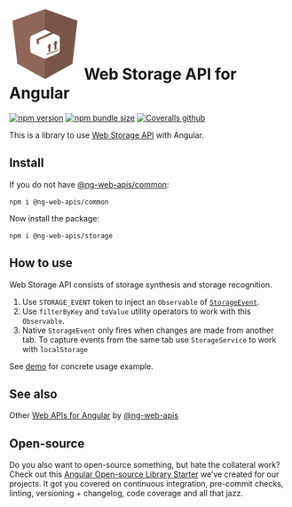 # ![ng-web-apis logo](logo.svg) Web Storage API for Angular

[![npm version](https://img.shields.io/npm/v/@ng-web-apis/storage.svg)](https://npmjs.com/package/@ng-web-apis/storage)
[![npm bundle size](https://img.shields.io/bundlephobia/minzip/@ng-web-apis/storage)](https://bundlephobia.com/result?p=@ng-web-apis/storage)
[![Coveralls github](https://img.shields.io/coveralls/github/ng-web-apis/storage)](https://coveralls.io/github/ng-web-apis/storage?branch=master)

This is a library to use [Web Storage API](https://developer.mozilla.org/en-US/docs/Web/API/Web_Storage_API) with
Angular.

## Install

If you do not have [@ng-web-apis/common](https://github.com/ng-web-apis/common):

```
npm i @ng-web-apis/common
```

Now install the package:

```
npm i @ng-web-apis/storage
```

## How to use

Web Storage API consists of storage synthesis and storage recognition.

1. Use `STORAGE_EVENT` token to inject an `Observable` of
   [`StorageEvent`](https://developer.mozilla.org/en-US/docs/Web/API/StorageEvent).
2. Use `filterByKey` and `toValue` utility operators to work with this `Observable`.
3. Native `StorageEvent` only fires when changes are made from another tab. To capture events from the same tab use
   `StorageService` to work with `localStorage`

See [demo](https://ng-web-apis.github.io/storage) for concrete usage example.

## See also

Other [Web APIs for Angular](https://ng-web-apis.github.io/) by [@ng-web-apis](https://github.com/ng-web-apis)

## Open-source

Do you also want to open-source something, but hate the collateral work? Check out this
[Angular Open-source Library Starter](https://github.com/TinkoffCreditSystems/angular-open-source-starter) we’ve created
for our projects. It got you covered on continuous integration, pre-commit checks, linting, versioning + changelog, code
coverage and all that jazz.
